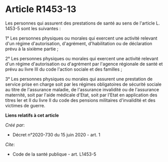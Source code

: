 # Article R1453-13

Les personnes qui assurent des prestations de santé au sens de l'article L. 1453-5 sont les suivantes : 

1° Les personnes physiques ou morales qui exercent une activité relevant d'un régime d'autorisation, d'agrément,
d'habilitation ou de déclaration prévu à la sixième partie ; 

2° Les personnes physiques ou morales qui exercent une activité relevant d'un régime d'autorisation ou d'agrément par
l'agence régionale de santé et prévu au livre III du code l'action sociale et des familles ; 

3° Les personnes physiques ou morales qui assurent une prestation de service prise en charge soit par les régimes
obligatoires de sécurité sociale au titre de l'assurance maladie, de l'assurance invalidité ou de l'assurance maternité, soit
par l'aide médicale d'Etat, soit par l'Etat en application des titres Ier et II du livre II du code des pensions militaires
d'invalidité et des victimes de guerre.

**Liens relatifs à cet article**

_Créé par_:

  - Décret n°2020-730 du 15 juin 2020 - art. 1

_Cite_:

  - Code de la santé publique - art. L1453-5
